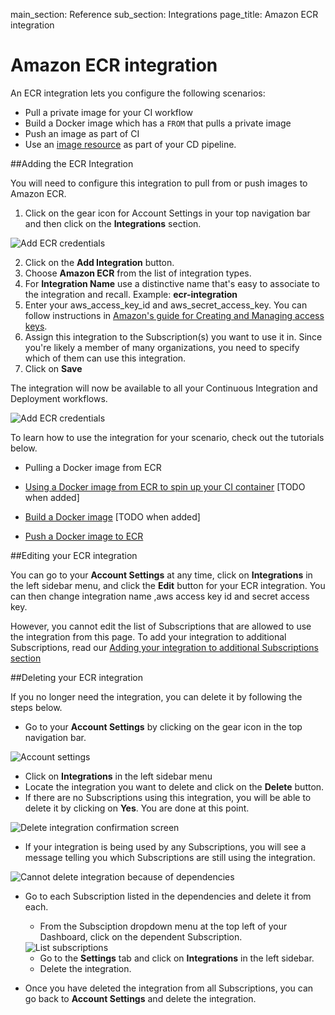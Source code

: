 main_section: Reference
sub_section: Integrations
page_title: Amazon ECR integration

# Amazon ECR integration

An ECR integration lets you configure the following scenarios:

- Pull a private image for your CI workflow
- Build a Docker image which has a `FROM` that pulls a private image
- Push an image as part of CI
- Use an [image resource](resource-image/) as part of your CD pipeline.

##Adding the ECR Integration

You will need to configure this integration to pull from or push images to Amazon ECR.

1. Click on the gear icon for Account Settings in your top navigation bar and then click on the **Integrations** section.

<img src="../../images/reference/integrations/account-settings.png" alt="Add ECR credentials">

2. Click on the **Add Integration** button.
3. Choose **Amazon ECR** from the list of integration types.
4. For **Integration Name** use a distinctive name that's easy to associate to the integration and recall. Example: **ecr-integration**
5. Enter your aws_access_key_id and aws_secret_access_key. You can follow instructions in <a href="http://docs.aws.amazon.com/general/latest/gr/managing-aws-access-keys.html"> Amazon's guide for Creating and Managing access keys</a>.
6. Assign this integration to the Subscription(s) you want to use it in. Since you're likely a member of many organizations, you need to specify which of them can use this integration.
7. Click on **Save**

The integration will now be available to all your Continuous Integration and Deployment workflows.

<img src="../../images/reference/integrations/ecr-integration.png" alt="Add ECR credentials">

To learn how to use the integration for your scenario, check out the tutorials below.

* Pulling a Docker image from ECR

* [Using a Docker image from ECR to spin up your CI container]() [TODO when added]

* [Build a Docker image]() [TODO when added]

* [Push a Docker image to ECR](../ci/push-amazon-ecr/)

##Editing your ECR integration

You can go to your **Account Settings** at any time, click on **Integrations** in the left sidebar menu, and click the **Edit** button for your ECR integration. You can then change integration name ,aws access key id and secret access key.

However, you cannot edit the list of Subscriptions that are allowed to use the integration from this page. To add your integration to additional Subscriptions, read our [Adding your integration to additional Subscriptions section](integrations-overview/#add-subscriptions)

##Deleting your ECR integration

If you no longer need the integration, you can delete it by following the steps below.

-  Go to your **Account Settings** by clicking on the gear icon in the top navigation bar.

<img src="../../images/reference/integrations/account-settings.png" alt="Account settings">

-  Click on **Integrations** in the left sidebar menu
- Locate the integration you want to delete and click on the **Delete** button.
- If there are no Subscriptions using this integration, you will be able to delete it by clicking on **Yes**. You are done at this point.

<img src="../../images/reference/integrations/confirm-delete-integration.png" alt="Delete integration confirmation screen">

- If your integration is being used by any Subscriptions, you will see a message telling you which Subscriptions are still using the integration.

<img src="../../images/reference/integrations/cannot-delete-integration.png" alt="Cannot delete integration because of dependencies">

- Go to each Subscription listed in the dependencies and delete it from each.
    - From the Subsciption dropdown menu at the top left of your Dashboard, click on the dependent Subscription.

    <img src="../../images/reference/integrations/list-subscriptions.png" alt="List subscriptions">

    - Go to the **Settings** tab and click on **Integrations** in the left sidebar.
    - Delete the integration.
- Once you have deleted the integration from all Subscriptions, you can go back to **Account Settings** and delete the integration.
